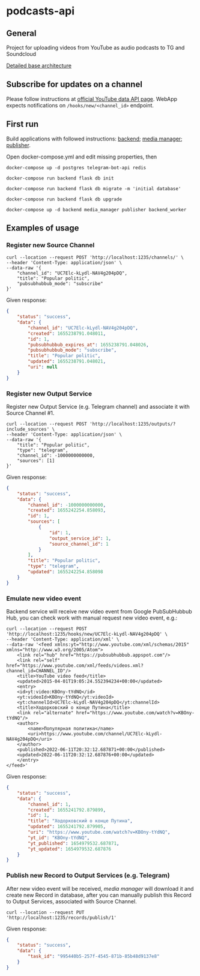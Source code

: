 # podcasts-api

## General

Project for uploading videos from YouTube as audio podcasts to TG and Soundcloud

[Detailed base architecture](Conversion%20Service.md)

## Subscribe for updates on a channel

Please follow instructions at [official YouTube data API page](https://developers.google.com/youtube/v3/guides/push_notifications). 
WebApp expects notifications on `/hooks/new/<channel_id>` endpoint.

## First run

Build applications with followed instructions: 
[backend](webapp/backend/README.md); 
[media manager](mediamanager/README.md);
[publisher](publisher/README.md).

Open docker-compose.yml and edit missing properties, then

```commandline
docker-compose up -d postgres telegram-bot-api redis

docker-compose run backend flask db init

docker-compose run backend flask db migrate -m 'initial database'

docker-compose run backend flask db upgrade

docker-compose up -d backend media_manager publisher backend_worker
```

## Examples of usage

### Register new Source Channel

```commandline
curl --location --request POST 'http://localhost:1235/channels/' \
--header 'Content-Type: application/json' \
--data-raw '{
    "channel_id": "UC7Elc-kLydl-NAV4g204pDQ",
    "title": "Popular politic",
    "pubsubhubbub_mode": "subscribe"
}'
```

Given response:

```json
{
    "status": "success",
    "data": {
        "channel_id": "UC7Elc-kLydl-NAV4g204pDQ",
        "created": 1655238791.048011,
        "id": 1,
        "pubsubhubbub_expires_at": 1655238791.048026,
        "pubsubhubbub_mode": "subscribe",
        "title": "Popular politic",
        "updated": 1655238791.048021,
        "uri": null
    }
}
```

### Register new Output Service

Register new Output Service (e.g. Telegram channel) and associate it with Source Channel #1.

```commandline
curl --location --request POST 'http://localhost:1235/outputs/?include_sources' \
--header 'Content-Type: application/json' \
--data-raw '{
    "title": "Popular politic",
    "type": "telegram",
    "channel_id": -1000000000000,
    "sources": [1]
}'
```

Given response:

```json
{
    "status": "success",
    "data": {
        "channel_id": -1000000000000,
        "created": 1655242254.858093,
        "id": 1,
        "sources": [
            {
                "id": 1,
                "output_service_id": 1,
                "source_channel_id": 1
            }
        ],
        "title": "Popular politic",
        "type": "telegram",
        "updated": 1655242254.858098
    }
}
```

### Emulate new video event

Backend service will receive new video event from Google PubSubHubbub Hub, 
you can check work with manual request new video event, e.g.:

```commandline
curl --location --request POST 'http://localhost:1235/hooks/new/UC7Elc-kLydl-NAV4g204pDQ' \
--header 'Content-Type: application/xml' \
--data-raw '<feed xmlns:yt="http://www.youtube.com/xml/schemas/2015" xmlns="http://www.w3.org/2005/Atom">
    <link rel="hub" href="https://pubsubhubbub.appspot.com"/>
    <link rel="self" href="https://www.youtube.com/xml/feeds/videos.xml?channel_id=CHANNEL_ID"/>
    <title>YouTube video feed</title>
    <updated>2015-04-01T19:05:24.552394234+00:00</updated>
    <entry>
    <id>yt:video:KBOny-tYdNQ</id>
    <yt:videoId>KBOny-tYdNQ</yt:videoId>
    <yt:channelId>UC7Elc-kLydl-NAV4g204pDQ</yt:channelId>
    <title>Ходорковский о конце Путина</title>
    <link rel="alternate" href="https://www.youtube.com/watch?v=KBOny-tYdNQ"/>
    <author>
        <name>Популярная политика</name>
        <uri>https://www.youtube.com/channel/UC7Elc-kLydl-NAV4g204pDQ</uri>
    </author>
    <published>2022-06-11T20:32:12.687871+00:00</published>
    <updated>2022-06-11T20:32:12.687876+00:00</updated>
    </entry>
</feed>'
```

Given response:

```json
{
    "status": "success",
    "data": {
        "channel_id": 1,
        "created": 1655241792.879899,
        "id": 1,
        "title": "Ходорковский о конце Путина",
        "updated": 1655241792.879905,
        "uri": "https://www.youtube.com/watch?v=KBOny-tYdNQ",
        "yt_id": "KBOny-tYdNQ",
        "yt_published": 1654979532.687871,
        "yt_updated": 1654979532.687876
    }
}
```

### Publish new Record to Output Services (e.g. Telegram)

After new video event will be received, _media manager_ will download it and create new Record in database, 
after you can manually publish this Record to Output Services, associated with Source Channel. 

```commandline
curl --location --request PUT 'http://localhost:1235/records/publish/1'
```

Given response:

```json
{
    "status": "success",
    "data": {
        "task_id": "995440b5-257f-4545-871b-85b48d9137e8"
    }
}
```